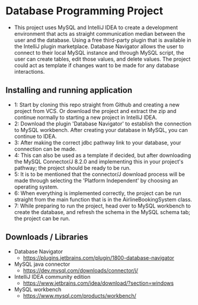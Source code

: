 # Database Programming Project

- This project uses MySQL and IntelliJ IDEA to create a development environment that acts as straight communication 
median between the user and the database. Using a free third-party plugin that is available in the IntelliJ plugin
marketplace. Database Navigator allows the user to connect to their local MySQL instance and through MySQL script,
the user can create tables, edit those values, and delete values. The project could act as template if changes want
to be made for any database interactions. 

## Installing and running application 

- 1: Start by cloning this repo straight from Github and creating a new project from VCS. Or download the project
  and extract the zip and continue normally to starting a new project in IntelliJ IDEA. 
- 2: Download the plugin 'Database Navigator' to establish the connection to MySQL workbench. After creating your
  database in MySQL, you can continue to IDEA. 
- 3: After making the correct jdbc pathway link to your database, your connection can be made.
- 4: This can also be used as a template if decided, but after downloading the MySQL Connector/J 8.2.0 and implementing
  this in your project's pathway; the project should be ready to be run.
- 5: It is to be mentioned that the connector/J download process will be made through selecting the 'Platform Independent'
  by choosing an operating system. 
- 6: When everything is implemented correctly, the project can be run straight from the main function that is in the
  AirlineBookingSystem class.
- 7: While preparing to run the project, head over to MySQL workbench to create the database, and refresh the schema
  in the MySQL schema tab; the project can be run. 

## Downloads / Libraries

- Database Navigator
  - https://plugins.jetbrains.com/plugin/1800-database-navigator
- MySQL java connector
  - https://dev.mysql.com/downloads/connector/j/
- IntelliJ IDEA community edition
  - https://www.jetbrains.com/idea/download/?section=windows
- MySQL workbench
  - https://www.mysql.com/products/workbench/
